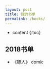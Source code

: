 ```yaml
---
layout: post
title: 我的书单
permalink: /books/
---
```


* content
{:toc}


2018书单
-----------------------------------------------------------------

+ 《镖人》 comic

